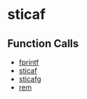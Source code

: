 # sticaf

## Function Calls
- [fprintf](CSD/kCSD/ica/kCsd1D_ICA/STICA_CORE/fprintf.md)
- [sticaf](CSD/kCSD/ica/kCsd1D_ICA/STICA_CORE/sticaf.md)
- [sticafg](CSD/kCSD/ica/kCsd1D_ICA/STICA_CORE/sticafg.md)
- [rem](CSD/kCSD/ica/kCsd1D_ICA/STICA_CORE/rem.md)
